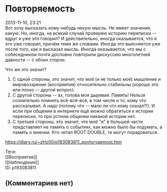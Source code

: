 Повторяемость
=============

  
2013-11-10, 23:21  
 Вот хочу высказать кому-нибудь некую мысль. Не имеет значения, какую. Но, иногда, на всякий случай проверяю историю переписки -- вдруг я уже это говорил? И действительно, иногда оказывается, что я это уже говорил, причём теми же словами. Иногда это выясняется уже после того, как я высказал мысль. Иногда оказывается, что мы с собеседником почти дословно повторили дискуссию многолетней давности -- с обоих сторон.   
   
 Что же это значит?   
   
 1) С одной стороны, это значит, что моё (и не только моё) мышление и мировоззрение (восприятие) относительно стабильны (хорошо это или плохо -- другой вопрос).   
 2) С другой стороны -- ах, голова моя дырявая. Память! Нельзя сознательно помнить всё-всё-всё, в том числе и то, кому что рассказывал. А надо (потому что -- мало ли что кому сказал?!). И если при общении в интернете ещё можно обратиться к истории переписки, то при устном общении никакой истории нет.   
 3) С третьей стороны, это значит, что моё "я" в большей части представляет не память о событиях, как можно было бы подумать, а память о мнении. Кто читал ROOT DOUBLE, те могут порадоваться.   
  
<https://diary.ru/~zHz00/p193083811_povtoryaemost.htm>  
  
Теги:  
[[Восприятие]]  
[[Наблюдения]]  
ID: p193083811  


(Комментариев нет)
------------------